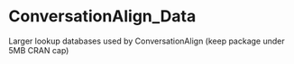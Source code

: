 # ConversationAlign_Data
Larger lookup databases used by ConversationAlign (keep package under 5MB CRAN cap)
